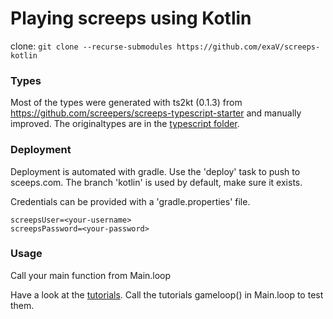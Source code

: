 # Playing screeps using Kotlin
clone: `git clone --recurse-submodules https://github.com/exaV/screeps-kotlin`

### Types
Most of the types were generated with ts2kt (0.1.3) from https://github.com/screepers/screeps-typescript-starter
and manually improved. The originaltypes are in the [typescript folder](https://github.com/exaV/screeps-kotlin/tree/master/typescript).

### Deployment

Deployment is automated with gradle. 
Use the 'deploy' task to push to sceeps.com. 
The branch 'kotlin' is used by default, make sure it exists.

Credentials can be provided with a 'gradle.properties' file.
    
    screepsUser=<your-username>
    screepsPassword=<your-password>


### Usage

Call your main function from Main.loop

Have a look at the [tutorials](https://github.com/exaV/screeps-kotlin/tree/master/src/main/kotlin/screeps/game/tutorials). Call the tutorials gameloop() in Main.loop to test them.
